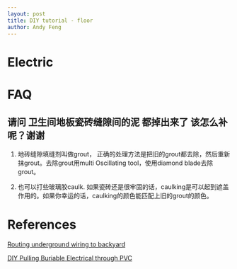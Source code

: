 ```yaml
---
layout: post
title: DIY tutorial - floor
author: Andy Feng
---
```


# Electric

# FAQ
## 请问 卫生间地板瓷砖缝隙间的泥 都掉出来了 该怎么补呢？谢谢
1. 地砖缝隙填缝剂叫做grout， 正确的处理方法是把旧的grout都去除，然后重新抹grout。去除grout用multi Oscillating tool，使用diamond blade去除grout。

1. 也可以打些玻璃胶caulk. 如果瓷砖还是很牢固的话，caulking是可以起到遮盖作用的。如果你幸运的话，caulking的颜色能匹配上旧的grout的颜色。


# References

[Routing underground wiring to backyard](https://www.youtube.com/watch?v=miZ009z510U)

[DIY Pulling Buriable Electrical through PVC](https://www.youtube.com/watch?v=HRc5sH2ZU2M)